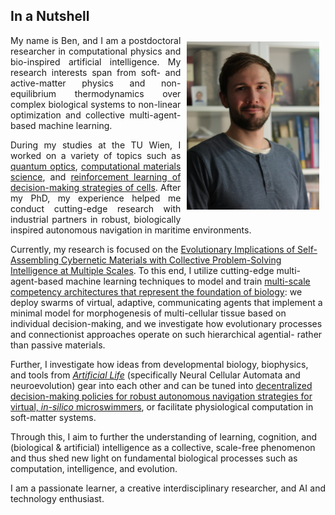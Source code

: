## In a Nutshell

<img style="float: right; width: 42%; padding: 10px;" src="img/portrait.png">

<p align="justify">
  My name is Ben, and I am a postdoctoral researcher in computational physics and bio-inspired artificial intelligence. My research interests span from soft- and active-matter physics and non-equilibrium thermodynamics over complex biological systems to non-linear optimization and collective multi-agent-based machine learning. 
</p>

<p align="justify">
  During my studies at the TU Wien, I worked on a variety of topics such as
  <a class="" target='blank' href="https://journals.aps.org/prl/abstract/10.1103/PhysRevLett.115.033601">quantum optics</a>, 
  <a class="" target='blank' href="https://pubs.acs.org/doi/abs/10.1021/acs.jctc.9b01251">computational materials science</a>, and
  <a class="" target='blank' href="https://www.pnas.org/content/118/19/e2019683118">reinforcement learning of decision-making strategies of cells</a>.
  After my PhD, my experience helped me conduct cutting-edge research with industrial partners in robust, biologically inspired autonomous navigation in maritime environments.

Currently, my research is focused on the <a class="" target='blank' href="https://doi.org/10.3390/e26070532">Evolutionary Implications of Self-Assembling Cybernetic Materials with Collective Problem-Solving Intelligence at Multiple Scales</a>. To this end, I utilize cutting-edge multi-agent-based machine learning techniques to model and train [multi-scale competency architectures that represent the foundation of biology](https://www.frontiersin.org/journals/systems-neuroscience/articles/10.3389/fnsys.2022.768201/full): we deploy swarms of virtual, adaptive, communicating agents that implement a minimal model for morphogenesis of multi-cellular tissue based on individual decision-making, and we investigate how evolutionary processes and connectionist approaches operate on such hierarchical agential- rather than passive materials.

Further, I investigate how ideas from developmental biology, biophysics, and tools from [_Artificial Life_](https://en.wikipedia.org/wiki/Artificial_life) (specifically Neural Cellular Automata and neuroevolution) gear into each other and can be tuned into [decentralized decision-making policies for robust autonomous navigation strategies for virtual, _in-silico_ microswimmers](https://doi.org/10.48550/arXiv.2407.09438), or facilitate physiological computation in soft-matter systems.

Through this, I aim to further the understanding of learning, cognition, and (biological & artificial) intelligence as a collective, scale-free phenomenon and thus shed new light on fundamental biological processes such as computation, intelligence, and evolution.

<p align="justify">
  I am a passionate learner, a creative interdisciplinary researcher, and AI and technology enthusiast.
</p>
